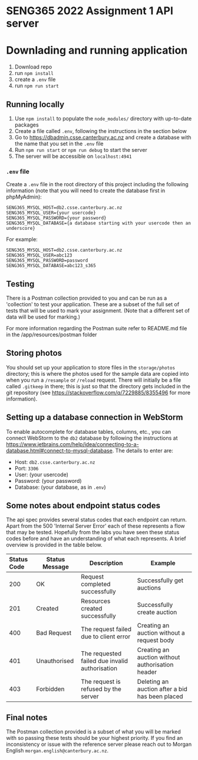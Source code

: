# SENG365 2022 Assignment 1 API server

# Downlading and running application

1. Download repo
2. run `npm install`
3. create a `.env` file
4. run `npm run start`

## Running locally

1. Use `npm install` to populate the `node_modules/` directory with up-to-date packages
2. Create a file called `.env`, following the instructions in the section below
3. Go to https://dbadmin.csse.canterbury.ac.nz and create a database with the name that you set in the `.env` file
2. Run `npm run start` or `npm run debug` to start the server
3. The server will be accessible on `localhost:4941`

### `.env` file
Create a `.env` file in the root directory of this project including the following information (note that you will need to create the database first in phpMyAdmin):

```
SENG365_MYSQL_HOST=db2.csse.canterbury.ac.nz
SENG365_MYSQL_USER={your usercode}
SENG365_MYSQL_PASSWORD={your password}
SENG365_MYSQL_DATABASE={a database starting with your usercode then an underscore}
```

For example:
```
SENG365_MYSQL_HOST=db2.csse.canterbury.ac.nz
SENG365_MYSQL_USER=abc123
SENG365_MYSQL_PASSWORD=password
SENG365_MYSQL_DATABASE=abc123_s365
```

## Testing

There is a Postman collection provided to you and can be run as a 'collection' to test your application. These are a subset of the full set of tests that will be used to mark your assignment. (Note that a different set of data will be used for marking.)

For more information regarding the Postman suite refer to README.md file in the /app/resources/postman folder

## Storing photos

You should set up your application to store files in the `storage/photos` directory; this is where the photos used for the sample data are copied into when you run a `/resample` or `/reload` request. There will initially be a file called `.gitkeep` in there; this is just so that the directory gets included in the git repository (see https://stackoverflow.com/q/7229885/8355496 for more information).

## Setting up a database connection in WebStorm

To enable autocomplete for database tables, columns, etc., you can connect WebStorm to the `db2` database by following the instructions at https://www.jetbrains.com/help/idea/connecting-to-a-database.html#connect-to-mysql-database. The details to enter are:

* Host: `db2.csse.canterbury.ac.nz`
* Port: `3306`
* User: (your usercode)
* Password: (your password)
* Database: (your database, as in `.env`)


## Some notes about endpoint status codes
The api spec provides several status codes that each endpoint can return. Apart from the 500 'Internal Server Error'
each of these represents a flow that may be tested. Hopefully from the labs you have seen these status codes before and 
have an understanding of what each represents. A brief overview is provided in the table below. 

| Status Code | Status Message | Description                                    | Example                                          |
|:------------|----------------|------------------------------------------------|--------------------------------------------------|
| 200         | OK             | Request completed successfully                 | Successfully get auctions                        |
| 201         | Created        | Resources created successfully                 | Successfully create auction                      |
| 400         | Bad Request    | The request failed due to client error         | Creating an auction without a request body       |
| 401         | Unauthorised   | The requested failed due invalid authorisation | Creating an auction without authorisation header |
| 403         | Forbidden      | The request is refused by the server           | Deleting an auction after a bid has been placed  |


## Final notes
The Postman collection provided is a subset of what you will be marked with so passing these tests should be your highest
priority. If you find an inconsistency or issue with the reference server please reach out to Morgan English 
`morgan.english@canterbury.ac.nz`.
